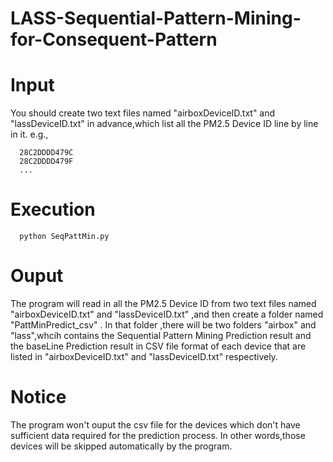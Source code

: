 # LASS-Sequential-Pattern-Mining-for-Consequent-Pattern

# Input
You should create two text files named "airboxDeviceID.txt" and "lassDeviceID.txt" in advance,which list all the PM2.5 Device ID line by line in it.
e.g.,
```
  28C2DDDD479C
  28C2DDDD479F
  ...
```
# Execution
```
  python SeqPattMin.py
```

# Ouput 
The program will read in all the PM2.5 Device ID from two text files named "airboxDeviceID.txt" and "lassDeviceID.txt" ,and then create a folder named "PattMinPredict_csv" . In that folder ,there will be two folders "airbox" and "lass",whcih contains the Sequential Pattern Mining Prediction result and the baseLine Prediction result in CSV file format of each device that are listed in "airboxDeviceID.txt" and "lassDeviceID.txt" respectively.

# Notice 
The program won't ouput the csv file for the devices which don't have sufficient data required for the prediction process.  In other words,those  devices will be skipped automatically by the program.
